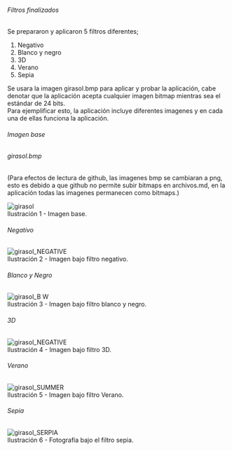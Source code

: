 ######  Filtros finalizados

Se prepararon y aplicaron 5 filtros diferentes;     
1. Negativo     
2. Blanco y negro   
3. 3D   
4. Verano   
5. Sepia    
   
Se usara la imagen girasol.bmp para aplicar y probar la aplicación, cabe denotar que la aplicación acepta cualquier imagen bitmap mientras sea el estándar de 24 bits.    
Para ejemplificar esto, la aplicación incluye diferentes imagenes y en cada una de ellas funciona la aplicación.


###### Imagen base
###### girasol.bmp
(Para efectos de lectura de github, las imagenes bmp se cambiaran a png, esto es debido a que github no permite subir bitmaps en archivos.md, en la aplicación todas las imagenes permanecen como bitmaps.)



![girasol](https://user-images.githubusercontent.com/56287760/181346012-a29b142f-a177-4da7-a81c-5e57bb80e4b6.png)   
Ilustración 1 - Imagen base.  
 
###### Negativo

![girasol_NEGATIVE](https://user-images.githubusercontent.com/56287760/181346263-8b89a9d1-83f9-46ec-84cb-cd9746fe5d9b.png)  
Ilustración 2 - Imagen bajo filtro negativo.  


###### Blanco y Negro


![girasol_B W](https://user-images.githubusercontent.com/56287760/181346342-ea577ee2-b729-4733-8824-ab1dc7ed45aa.png)  
Ilustración 3 - Imagen bajo filtro blanco y negro.  

###### 3D
![girasol_NEGATIVE](https://user-images.githubusercontent.com/56287760/181346470-ea71bd5b-e8a6-4223-8460-0630c2a01485.png)  
Ilustración 4 - Imagen bajo filtro 3D.  


###### Verano
![girasol_SUMMER](https://user-images.githubusercontent.com/56287760/181346555-643eacb2-2e8a-45d3-98e1-9d8dd698958c.png)  
Ilustración 5 - Imagen bajo filtro Verano.  


###### Sepia

![girasol_SERPIA](https://user-images.githubusercontent.com/56287760/181346695-fcf0ec9e-c43e-4d75-b14c-48f3a14b177b.png)  
Ilustración 6 - Fotografía bajo el filtro sepia.  

